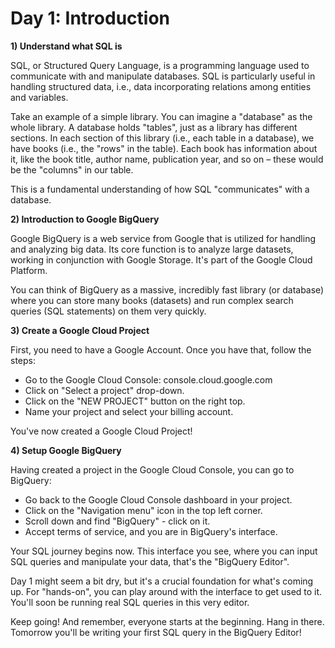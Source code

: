 # Day 1: Introduction

**1) Understand what SQL is**

SQL, or Structured Query Language, is a programming language used to communicate with and manipulate databases. SQL is particularly useful in handling structured data, i.e., data incorporating relations among entities and variables.

Take an example of a simple library. You can imagine a "database" as the whole library. A database holds "tables", just as a library has different sections. In each section of this library (i.e., each table in a database), we have books (i.e., the "rows" in the table). Each book has information about it, like the book title, author name, publication year, and so on – these would be the "columns" in our table. 

This is a fundamental understanding of how SQL "communicates" with a database.

**2) Introduction to Google BigQuery**

Google BigQuery is a web service from Google that is utilized for handling and analyzing big data. Its core function is to analyze large datasets, working in conjunction with Google Storage. It's part of the Google Cloud Platform.

You can think of BigQuery as a massive, incredibly fast library (or database) where you can store many books (datasets) and run complex search queries (SQL statements) on them very quickly.

**3) Create a Google Cloud Project**

First, you need to have a Google Account. Once you have that, follow the steps:

- Go to the Google Cloud Console: console.cloud.google.com
- Click on "Select a project" drop-down.
- Click on the "NEW PROJECT" button on the right top.
- Name your project and select your billing account.

You've now created a Google Cloud Project!

**4)  Setup Google BigQuery**

Having created a project in the Google Cloud Console, you can go to BigQuery:

- Go back to the Google Cloud Console dashboard in your project.
- Click on the "Navigation menu" icon in the top left corner.
- Scroll down and find "BigQuery" - click on it.
- Accept terms of service, and you are in BigQuery's interface.

Your SQL journey begins now. This interface you see, where you can input SQL queries and manipulate your data, that's the "BigQuery Editor". 

Day 1 might seem a bit dry, but it's a crucial foundation for what's coming up. For "hands-on", you can play around with the interface to get used to it. You'll soon be running real SQL queries in this very editor. 

Keep going! And remember, everyone starts at the beginning. Hang in there. Tomorrow you'll be writing your first SQL query in the BigQuery Editor!